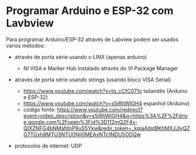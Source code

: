 # Programar Arduino e ESP-32 com Lavbview

Para programar Arduino/ESP-32 através de Labview podem ser usados vários métodos:
- através de porta série usando o LINX (apenas arduino)
  - NI VISA e Marker Hub instalado através do VI Package Manager

- através de porta série usando strings (usando bloco VISA Serial)
  - https://www.youtube.com/watch?v=tq_cCfC071o tailandês (Arduino e ESP-32)
  - https://www.youtube.com/watch?v=s5iRtjWIGH4 espanhol (Arduino)
   - código fonte: https://www.youtube.com/redirect?event=video_description&v=s5iRtjWIGH4&q=https%3A%2F%2Fdrive.google.com%2Fopen%3Fid%3D112mQ2F4x-QIXZNFG4bNMafdnP9uS5Ykw&redir_token=_kqia4dstBKtiMXJJlvQZG7TGxh8MTU3NTU0NjI0MEAxNTc1NDU5ODQw
    
- protocolos de internet: UDP 


